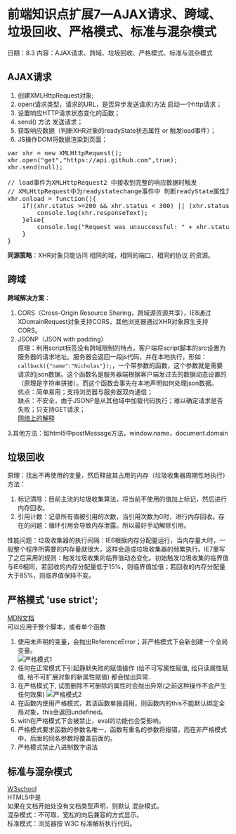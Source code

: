# 前端知识点扩展7—AJAX请求、跨域、垃圾回收、严格模式、标准与混杂模式
日期：8.3 
内容：AJAX请求、跨域、垃圾回收、严格模式、标准与混杂模式

## AJAX请求  
1. 创建XMLHttpRequest对象;  
2. open(请求类型，请求的URL，是否异步发送请求)方法 启动一个http请求；
3. 设置响应HTTP请求状态变化的函数；
4. send() 方法 发送请求；
5. 获取响应数据（判断XHR对象的readyState状态属性 or 触发load事件）；
6. JS操作DOM将数据渲染到页面；
<pre>
var xhr = new XMLHttpRequest();
xhr.open("get","https://api.github.com",true);
xhr.send(null);

// load事件为XMLHttpRequest2 中接收到完整的响应数据时触发
// XMLHttpRequest中为readystatechange事件中 判断readyState属性为4，即为已接收到全部响应。
xhr.onload = function(){
	if((xhr.status >=200 && xhr.status < 300) || (xhr.status == 304)){
		console.log(xhr.responseText);
	}else{
		console.log("Request was unsuccessful: " + xhr.status);
	}
}
</pre>
**同源策略**：XHR对象只能访问 相同的域，相同的端口，相同的协议 的资源。

## 跨域
**跨域解决方案**：  
1. CORS（Cross-Origin Resource Sharing，跨域源资源共享），IE8通过XDomainRequest对象支持CORS，其他浏览器通过XHR对象原生支持CORS。  
2. JSONP（JSON with padding）  
原理：利用script标签没有跨域限制的特点，客户端将script脚本的src设置为服务器的请求地址。服务器会返回一段js代码，并在本地执行，形如：```callback({"name":"Nicholas"});```，一个带参数的函数，这个参数就是需要请求的json数据。这个函数名是服务器端根据客户端发过去的数据动态设置的（原理是字符串拼接）。而这个函数会事先在本地声明如何处理json数据。    
优点：简单易用；支持浏览器与服务器双向通信；  
缺点：不安全，由于JSONP是从其他域中加载代码执行；难以确定请求是否失败；只支持GET请求；    
[网络上的解释](http://kb.cnblogs.com/page/139725/)       

3.其他方法：如html5中postMessage方法，window.name，document.domain 

## 垃圾回收
原理：找出不再使用的变量，然后释放其占用的内存（垃圾收集器周期性地执行）  
方法：  
1. 标记清除：目前主流的垃圾收集算法，将当前不使用的值加上标记，然后进行内存回收。  
2. 引用计数：记录所有值被引用的次数，当引用次数为0时，进行内存回收。存在的问题：循环引用会导致内存泄露。所以最好手动解除引用。  

性能问题：垃圾收集器的执行间隔：IE6根据内存分配量运行，当内存量大时，一般整个程序所需要的内存量就很大，这样会造成垃圾收集器的频繁执行。IE7重写了之后采用的规则：触发垃圾收集的临界值动态变化。初始触发垃圾收集的临界值与IE6相同，若回收的内存分配量低于15%，则临界值加倍；若回收的内存分配量大于85%，则临界值保持不变。  

## 严格模式 'use strict';   
[MDN文档](https://developer.mozilla.org/en-US/docs/Web/JavaScript/Reference/Strict_mode)    
可以应用于整个脚本，或者单个函数    
 1. 使用未声明的变量，会抛出ReferenceError；非严格模式下会新创建一个全局变量。    
![严格模式1](http://upload-images.jianshu.io/upload_images/7008018-0744fedf63eb89b9.png?imageMogr2/auto-orient/strip%7CimageView2/2/w/1240)  
 2. 任何在正常模式下引起静默失败的赋值操作 (给不可写属性赋值, 给只读属性赋值, 给不可扩展对象的新属性赋值) 都会抛出异常.  
 3. 在严格模式下, 试图删除不可删除的属性时会抛出异常(之前这种操作不会产生任何效果)
![严格模式2](http://upload-images.jianshu.io/upload_images/7008018-9e99dd43c2314088.png?imageMogr2/auto-orient/strip%7CimageView2/2/w/1240)  
 4. 在函数内使用严格模式，若该函数单独调用，则函数内的this不能默认绑定全局对象，this会返回undefined。  
 5. with在严格模式下会被禁止，eval的功能也会受影响。  
 6.  严格模式要求函数的参数名唯一，函数有重名的参数将报错，而在非严格模式中，后面的同名参数将覆盖前面的。  
 7. 严格模式禁止八进制数字语法  

## 标准与混杂模式  
[W3school](http://www.w3school.com.cn/tags/tag_doctype.asp)  
HTML5中是<!DOCTYPE html>  
如果在文档开始处没有文档类型声明，则默认 混杂模式。  
混杂模式：不可取，宽松的向后兼容的方式显示。  
标准模式：浏览器按 W3C 标准解析执行代码。  